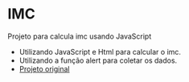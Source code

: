 # IMC 
Projeto para calcula imc usando JavaScript
- Utilizando JavaScript e Html para calcular o imc.
- Utilizando a função alert para coletar os dados.
- [Projeto original](https://github.com/camilalves13/imc)


